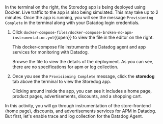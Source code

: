 In the terminal on the right, the Storedog app is being deployed using Docker. Live traffic to the app is also being simulated. This may take up to 2 minutes. Once the app is running, you will see the message `Provisioning Complete` in the terminal along with your Datadog login credentials.

1. Click `docker-compose-files/docker-compose-broken-no-apm-instrumentation.yml`{{open}} to view the file in the editor on the right. <p> This docker-compose file instruments the Datadog agent and app services for monitoring with Datadog. <p> Browse the file to view the details of the deployment. As you can see, there are no specifications for apm or log collection.

2. Once you see the `Provisioning Complete` message, click the **storedog** tab above the terminal to view the Storedog app. <p> Clicking around inside the app, you can see it includes a home page, product pages, advertisements, discounts, and a shopping cart. <p>

In this activity, you will go through instrumentation of the store-frontend (home page), discounts, and advertisements services for APM in Datadog. But first, let's enable trace and log collection for the Datadog Agent.
